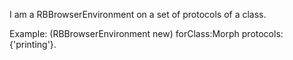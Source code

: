 I am a RBBrowserEnvironment on a set of protocols of a class.Example:(RBBrowserEnvironment new) forClass:Morph protocols:{'printing'}.